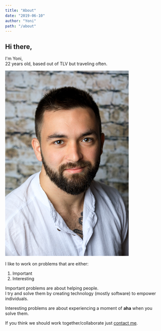 ```yaml
---
title: "About"
date: "2019-06-10"
author: "Yoni"
path: "/about"
---
```


## Hi there,

I'm Yoni,  
22 years old, based out of TLV but traveling often.
<div style="width:400px;align:center;">
<img src="../images/me.jpg" width="100" style="width:400px;"/>
</div>

I like to work on problems that are either:
1. Important
2. Interesting

Important problems are about helping people.  
I try and solve them by creating technology (mostly software) to empower individuals.

Interesting problems are about experiencing a moment of __aha__ when you solve them.  

If you think we should work together/collaborate just [contact me](/contact).
